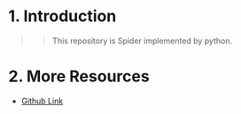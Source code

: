 # 1. Introduction
>>This repository is Spider implemented by python.

# 2. More Resources
- [Github Link](https://github.com/lh9171338/Outline)
